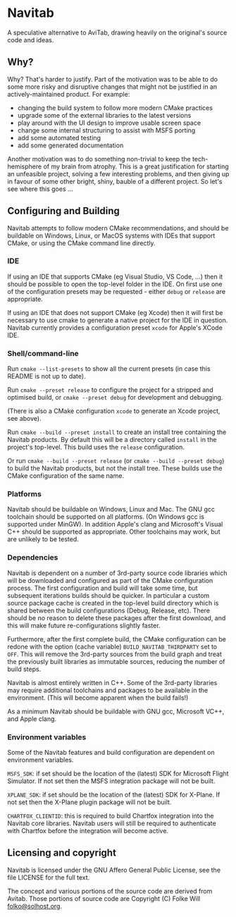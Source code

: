 # Navitab

A speculative alternative to AviTab, drawing heavily on the original's
source code and ideas.

## Why?

Why? That's harder to justify. Part of the motivation was to be able to do
some more risky and disruptive changes that might not be justified in an
actively-maintained product. For example:

- changing the build system to follow more modern CMake practices
- upgrade some of the external libraries to the latest versions
- play around with the UI design to improve usable screen space
- change some internal structuring to assist with MSFS porting
- add some automated testing
- add some generated documentation

Another motivation was to do something non-trivial to keep the tech-hemisphere
of my brain from atrophy. This is a great justification for starting an
unfeasible project, solving a few interesting problems, and then giving up in
favour of some other bright, shiny, bauble of a different project. So let's see
where this goes ...

## Configuring and Building

Navitab attempts to follow modern CMake recommendations, and should be buildable
on Windows, Linux, or MacOS systems with IDEs that support CMake, or using the
CMake command line directly.

### IDE

If using an IDE that supports CMake (eg Visual Studio, VS Code, ...) then it should
be possible to open the top-level folder in the IDE. On first use one of the
configuration presets may be requested - either `debug` or `release` are
appropriate.

If using an IDE that does not support CMake (eg Xcode) then it will first be
necessary to use cmake to generate a native project for the IDE in question.
Navitab currently provides a configuration preset `xcode` for Apple's XCode IDE.

### Shell/command-line

Run `cmake --list-presets` to show all the current presets (in case this README
is not up to date).

Run `cmake --preset release` to configure the project for a stripped and optimised
build, or `cmake --preset debug` for development and debugging.

(There is also a CMake configuration `xcode` to generate an Xcode project, see above).

Run `cmake --build --preset install` to create an install tree containing the
Navitab products. By default this will be a directory called `install` in the
project's top-level. This build uses the `release` configuration.

Or run `cmake --build --preset release` (or `cmake --build --preset debug`) to build
the Navitab products, but not the install tree. These builds use the CMake configuration
of the same name.

### Platforms

Navitab should be buildable on Windows, Linux and Mac. The GNU gcc toolchain
should be supported on all platforms. (On Windows gcc is supported under MinGW).
In addition Apple's clang and Microsoft's Visual C++ should be supported as
appropriate. Other toolchains may work, but are unlikely to be tested.

### Dependencies

Navitab is dependent on a number of 3rd-party source code libraries which will be
downloaded and configured as part of the CMake configuration process. The first
configuration and build will take some time, but subsequent iterations builds
should be quicker. In particular a custom source package cache is created in the
top-level build directory which is shared between the build configurations (Debug,
Release, etc). There should be no reason to delete these packages after the first
download, and this will make future re-configurations slightly faster.

Furthermore, after the first complete build, the CMake configuration can be redone
with the option (cache variable) `BUILD_NAVITAB_THIRDPARTY` set to `OFF`.
This will remove the 3rd-party sources from the build graph and treat the previously
built libraries as immutable sources, reducing the number of build steps.

Navitab is almost entirely written in C++. Some of the 3rd-party libraries
may require additional toolchains and packages to be available in the environment.
(This will become apparent when the build fails!)

As a minimum Navitab should be buildable with GNU gcc, Microsoft VC++, and
Apple clang.

### Environment variables

Some of the Navitab features and build configuration are dependent on environment
variables.

`MSFS_SDK`: if set should be the location of the (latest) SDK for Microsoft
Flight Simulator. If not set then the MSFS integration package will not be built.

`XPLANE_SDK`: if set should be the location of the (latest) SDK for X-Plane.
If not set then the X-Plane plugin package will not be built.

`CHARTFOX_CLIENTID`: this is required to build Chartfox integration into
the Navitab core libraries. Navitab users will still be required to authenticate
with Chartfox before the integration will become active.

## Licensing and copyright

Navitab is licensed under the GNU Affero General Public License, see the
file LICENSE for the full text.

The concept and various portions of the source code are derived from Avitab.
Those portions of source code are Copyright (C) Folke Will <folko@solhost.org>.
